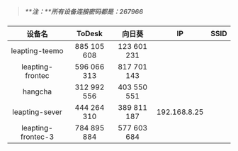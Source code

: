 > ##### **注：**所有设备连接密码都是：267966

|       设备名       |   ToDesk    |   向日葵    |      IP      | SSID |
| :----------------: | :---------: | :---------: | :----------: | ---- |
|   leapting-teemo   | 885 105 608 | 123 601 231 |              |      |
|  leapting-frontec  | 596 066 313 | 817 701 143 |              |      |
|      hangcha       | 312 992 556 | 403 550 551 |              |      |
|   leapting-sever   | 444 264 310 | 389 811 187 | 192.168.8.25 |      |
| leapting-frontec-3 | 784 895 884 | 577 603 684 |              |      |

